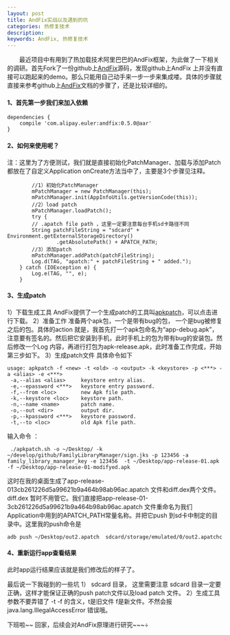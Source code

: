 ```yaml
---
layout: post
title: AndFix实战以及遇到的坑
categories: 热修复技术
description: 
keywords: AndFix, 热修复技术
---
```


  最近项目中有用到了热加载技术阿里巴巴的AndFix框架，为此做了一下相关的调研。首先Fork了一份github上[AndFix](https://github.com/alibaba/AndFix)源码，发现github上AndFix 上并没有直接可以跑起来的demo。那么只能用自己动手来一步一步来集成喽。具体的步骤就直接来参考github上[AndFix](https://github.com/alibaba/AndFix)文档的步骤了，还是比较详细的。

#### 1、首先第一步我们来加入依赖
```
dependencies {
	compile 'com.alipay.euler:andfix:0.5.0@aar'
}
```
#### 2、如何来使用呢？
注：这里为了方便测试，我们就是直接初始化PatchManager、加载与添加Patch都放在了自定义Application onCreate方法当中了，主要是3个步骤见注释。

```
        //1）初始化PatchManager
        mPatchManager = new PatchManager(this);
        mPatchManager.init(AppInfoUtils.getVersionCode(this));
        //2）load patch
        mPatchManager.loadPatch();
        try {
        // .apatch file path ，这里一定要注意每台手机sd卡路径不同
        String patchFileString = "sdcard" + Environment.getExternalStorageDirectory()
                .getAbsolutePath() + APATCH_PATH;
        //3）添加patch
        mPatchManager.addPatch(patchFileString);
        Log.d(TAG, "apatch:" + patchFileString + " added.");
    } catch (IOException e) {
        Log.e(TAG, "", e);
    }
```
#### 3、生成patch
1）下载生成工具
AndFix提供了一个生成patch的工具叫[apkpatch](https://raw.githubusercontent.com/alibaba/AndFix/master/tools/apkpatch-1.0.3.zip)，可以点击进行下载。
2）准备工作
准备两个apk包，一个是带有bug的包， 一个是bug被修复之后的包。具体的action 就是，我首先打一个apk包命名为“app-debug.apk”，注意要有签名的。然后把它安装到手机，此时手机上的包为带有bug的安装包。然后修改一个Log 内容，再进行打包为apk-release.apk，此时准备工作完成，开始第三步如下。
3）生成patch文件
具体命令如下
```
usage: apkpatch -f <new> -t <old> -o <output> -k <keystore> -p <***> -a <alias> -e <***>
 -a,--alias <alias>     keystore entry alias.
 -e,--epassword <***>   keystore entry password.
 -f,--from <loc>        new Apk file path.
 -k,--keystore <loc>    keystore path.
 -n,--name <name>       patch name.
 -o,--out <dir>         output dir.
 -p,--kpassword <***>   keystore password.
 -t,--to <loc>          old Apk file path.
```
输入命令 ：
```
 ./apkpatch.sh -o ~/Desktop/ -k ~/develop/github/FamilyLibraryManager/sign.jks -p 123456 -a family_library_manager_key -e 123456  -t ~/Desktop/app-release-01.apk -f ~/Desktop/app-release-01-modifyed.apk
```
这时在我的桌面生成了app-release-013cb261226d5a99621b9a464b98ab96ac.apatch 文件和diff.dex两个文件。diff.dex 暂时不用管它。我们直接把app-release-01-3cb261226d5a99621b9a464b98ab96ac.apatch 文件重命名为我们Application中用到的APATCH_PATH常量名称。并把它push 到sd卡中制定的目录中。这里我的push命令是
```
adb push ~/Desktop/out2.apatch  sdcard/storage/emulated/0/out2.apatchc
```
#### 4、重新运行app查看结果
此时app运行结果应该就是我们修改后的样子了。


最后说一下我碰到的一些坑
1） sdcard 目录， 这里需要注意 sdcard 目录一定要正确，这样才能保证正确的push patch文件以及load patch 文件。
2）生成工具参数不要弄错了 -t -f 的含义，t是旧文件  f是新文件。不然会报java.lang.IllegalAccessError 错误哦。 

下班啦~~ 回家，后续会对AndFix原理进行研究~~~÷